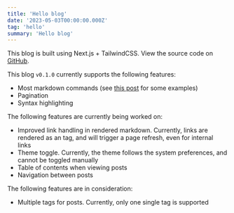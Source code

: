```yaml
---
title: 'Hello blog'
date: '2023-05-03T00:00:00.000Z'
tag: 'hello'
summary: 'Hello blog'
---
```


This blog is built using Next.js + TailwindCSS. View the source code on [GitHub](https://github.com/lesterong/nextjs-blog).

This blog `v0.1.0` currently supports the following features:

- Most markdown commands (see [this post](./markdown-commands) for some examples)
- Pagination
- Syntax highlighting

The following features are currently being worked on:

- Improved link handling in rendered markdown. Currently, links are rendered as an <a> tag, and will trigger a page refresh, even for internal links
- Theme toggle. Currently, the theme follows the system preferences, and cannot be toggled manually
- Table of contents when viewing posts
- Navigation between posts

The following features are in consideration:

- Multiple tags for posts. Currently, only one single tag is supported
